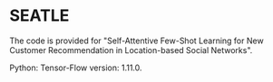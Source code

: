 # SEATLE
The code is provided for "Self-Attentive Few-Shot Learning for New Customer Recommendation in Location-based Social Networks".

<Environments>
  Python:
  Tensor-Flow version: 1.11.0.
  
</Environments>

